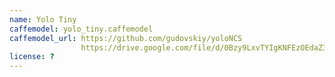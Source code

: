 ```yaml
---
name: Yolo Tiny
caffemodel: yolo_tiny.caffemodel
caffemodel_url: https://github.com/gudovskiy/yoloNCS
                https://drive.google.com/file/d/0Bzy9LxvTYIgKNFEzOEdaZ3U0Nms/view?usp=sharing
license: ?
---
```

